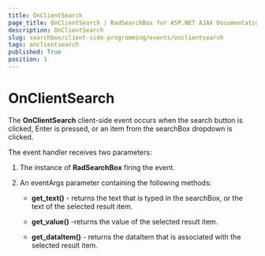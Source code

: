 ```yaml
---
title: OnClientSearch
page_title: OnClientSearch | RadSearchBox for ASP.NET AJAX Documentation
description: OnClientSearch
slug: searchbox/client-side-programming/events/onclientsearch
tags: onclientsearch
published: True
position: 1
---
```


# OnClientSearch




The **OnClientSearch** client-side event occurs when the search button is clicked, Enter is pressed, or an item from the searchBox dropdown is clicked.

The event handler receives two parameters:

1. The instance of **RadSearchBox** firing the event.

1. An eventArgs parameter containing the following methods:

	* **get_text()** - returns the text that is typed in the searchBox, or the text of the selected result item.

	* **get_value()** -returns the value of the selected result item.

	* **get_dataItem()** - returns the dataItem that is associated with the selected result item.
